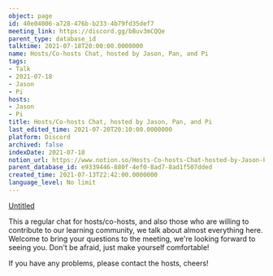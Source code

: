 ```yaml
---
object: page
id: 40e04006-a728-476b-b233-4b79fd35def7
meeting_link: https://discord.gg/bBuv3mCQQe
parent_type: database_id
talktime: 2021-07-18T20:00:00.0000000
name: Hosts/Co-hosts Chat, hosted by Jason, Pan, and Pi
tags:
- Talk
- 2021-07-18
- Jason
- Pi
hosts:
- Jason
- Pi
title: Hosts/Co-hosts Chat, hosted by Jason, Pan, and Pi
last_edited_time: 2021-07-20T20:10:00.0000000
platform: Discord
archived: false
indexDate: 2021-07-18
notion_url: https://www.notion.so/Hosts-Co-hosts-Chat-hosted-by-Jason-Pan-and-Pi-40e04006a728476bb2334b79fd35def7
parent_database_id: e9339446-880f-4ef0-8ad7-8ad1f507dded
created_time: 2021-07-13T22:42:00.0000000
language_level: No limit
---
```




[Untitled](https://www.notion.so/d637a27eb33f44cbb92a56c3359cc567)   



This a regular chat for hosts/co-hosts, and also those who are willing to contribute to our learning community, we talk about almost everything here. Welcome to bring your questions to the meeting, we're looking forward to seeing you. Don't be afraid, just make yourself comfortable!

If you have any problems, please contact the hosts, cheers!



